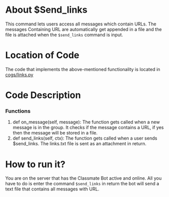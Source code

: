 # About $Send_links 
This command lets users access all messages which contain URLs. The messages Containing URL are automatically get appended in a file and the file is attached when the `$send_links` command is input.


# Location of Code
The code that implements the above-mentioned functionality is located in [cogs/links.py](https://github.com/chandur626/ClassMateBot/blob/main/cogs/links.py)

# Code Description

### Functions

1. def on_message(self, message):
   The function gets called when a new message is in the group. It checks if the message contains a URL, if yes then the message will be stored in a file. 
2. def send_links(self, ctx):
   The function gets called when a user sends $send_links. The links.txt file is sent as an attachment in return.
   
# How to run it? 
  You are on the server that has the Classmate Bot active and online. All you have to do is enter the command `$send_links` in return the bot will send a text file that contains all messages with URL.
 
